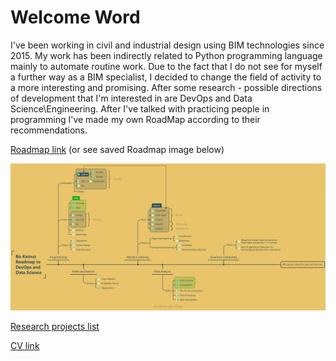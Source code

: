# Welcome Word

I've been working in civil and industrial design using BIM technologies since 2015.
My work has been indirectly related to Python programming language mainly to automate routine work.
Due to the fact that I do not see for myself a further way as a BIM specialist, I decided to change the field of activity to a more interesting and promising.
After some research - possible directions of development that I'm interested in are DevOps and Data Science\Engineering.
After I've talked with practicing people in programming I've made my own RoadMap according to their recommendations.

[Roadmap link](https://xmind.works/share/ESvOuG73) (or see saved Roadmap image below)

![Roadmap](images/roadmap.png)

[Research projects list](https://github.com/bkamuz/data-science)

[CV link](https://github.com/bkamuz/bkamuz/bkamuz)
